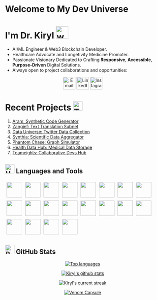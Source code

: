 # Welcome to My Dev Universe
# I'm Dr. Kiryl  <img src="https://user-images.githubusercontent.com/72663882/171687151-bb31c996-c9d2-49c8-b593-734946893b23.gif" alt="waving hand gif" aria-hidden="true" width="40" />

- AI/ML Engineer & Web3 Blockchain Developer.    
- Healthcare Advocate and Longetivity Medicine Promoter.  
- Passionate Visionary Dedicated to Crafting **Responsive**, **Accessible**, **Purpose-Driven** Digital Solutions.  
- Always open to project collaborations and opportunities: <!--</a><a href="mailto:kirylbaravikou@gmail.com" title="Email">
    <img 
        alt="Email" 
        src="https://img.shields.io/badge/Gmail-D14836?style=for-the-badge&logo=gmail&logoColor=white" 
        height="30" 
        align="center"
    /></a> <a href="https://www.linkedin.com/in/wondamonsta/">
    <img  
        alt="LinkedIn" 
        title="LinkedIn" 
        src="https://img.shields.io/static/v1?message=LinkedIn&logo=linkedin&label=&color=0077B5&logoColor=white&labelColor=&style=for-the-badge" 
        height="30" 
        align="center" 
    /></a> <a href="https://www.instagram.com/wondamonsta/">
    <img 
        alt="Instagram" 
        title="Instagram" 
        src="https://img.shields.io/static/v1?message=Instagram&logo=instagram&label=&color=E1306C&logoColor=white&labelColor=&style=for-the-badge" 
        height="30" 
        align="center" 
    />
</a>-->
<div align="center">

<a href="mailto:kirylbaravikou@gmail.com" title="Email">
    <img 
        alt="Email" 
        src="https://img.shields.io/badge/Gmail-D14836?style=for-the-badge&logo=gmail&logoColor=black" 
        height="40" 
        align="center"
    /></a> <a href="https://www.linkedin.com/in/wondamonsta/" title="LinkedIn">
    <img  
        alt="LinkedIn" 
        src="https://img.shields.io/badge/LinkedIn-0077B5?style=for-the-badge&logo=linkedin&logoColor=black" 
        height="40" 
        align="center" 
    /></a> <a href="https://www.instagram.com/wondamonsta/" title="Instagram">
    <img 
        alt="Instagram" 
        src="https://img.shields.io/badge/Instagram-E1306C?style=for-the-badge&logo=instagram&logoColor=black" 
        height="40" 
        align="center" 
    />
</a>

</div>


# Recent Projects <img src="https://raw.githubusercontent.com/Tarikul-Islam-Anik/Animated-Fluent-Emojis/master/Emojis/People/Technologist.png" alt="Technologist" width="30" height="30" /> 

 1. [Aram: Synthetic Code Generator ](https://github.com/ashikshafi08/nom)
 2. [Zangief: Text Translation Subnet](https://github.com/Wondamonstaa/zangief-1)
 3. [Data Universe: Twitter Data Collection](https://github.com/Wondamonstaa/Data-Universe)
 4. [Synthia: Scientific Data Aggregator](https://github.com/Wondamonstaa/Synthia)
 5. [Phantom Chase: Graph Simulator](https://github.com/Wondamonstaa/PhantomChase)
 6. [Health Data Hub: Medical Data Storage](https://github.com/Wondamonstaa/HealthDataHub)
 7. [Teameights: Collaborative Devs Hub](https://github.com/Wondamonstaa/Teameights)

## <img src="https://raw.githubusercontent.com/Tarikul-Islam-Anik/Animated-Fluent-Emojis/master/Emojis/Objects/Hammer%20and%20Wrench.png" alt="Hammer and Wrench" width="30" height="30" /> **Languages and Tools**  
<!--[![My Skills](https://skillicons.dev/icons?i=python,css,tailwind,js,react,vite,ts,next,expressjs,nodejs,mongodb,firebase,md,git,github,vscode,jest,styledcomponents,postman,stackoverflow&perline=13)](#)-->
<!--<div align="center">
    
[![My Skills](https://skillicons.dev/icons?i=python,tensorflow,pytorch,ts,postgresql,docker,kubernetes,tailwind,js,react,next,nodejs,mongodb,git,github,vscode,jest,postman,scala,django&perline=10)](#)

</div>-->
<div align="center" style="display: flex; flex-wrap: wrap; max-width: 1000px; margin: auto;">
    <img src="https://skillicons.dev/icons?i=python" style="width: 50px; height: 50px; padding: 5px;">
    <img src="https://skillicons.dev/icons?i=tensorflow" style="width: 50px; height: 50px; padding: 5px;">
    <img src="https://skillicons.dev/icons?i=pytorch" style="width: 50px; height: 50px; padding: 5px;">
    <img src="https://skillicons.dev/icons?i=ts" style="width: 50px; height: 50px; padding: 5px;">
    <img src="https://skillicons.dev/icons?i=postgresql" style="width: 50px; height: 50px; padding: 5px;">
    <img src="https://skillicons.dev/icons?i=docker" style="width: 50px; height: 50px; padding: 5px;">
    <img src="https://skillicons.dev/icons?i=kubernetes" style="width: 50px; height: 50px; padding: 5px;">
    <img src="https://skillicons.dev/icons?i=tailwind" style="width: 50px; height: 50px; padding: 5px;">
    <img src="https://skillicons.dev/icons?i=js" style="width: 50px; height: 50px; padding: 5px;">
    <img src="https://skillicons.dev/icons?i=react" style="width: 50px; height: 50px; padding: 5px;">
    <img src="https://skillicons.dev/icons?i=next" style="width: 50px; height: 50px; padding: 5px;">
    <img src="https://skillicons.dev/icons?i=nodejs" style="width: 50px; height: 50px; padding: 5px;">
    <img src="https://skillicons.dev/icons?i=mongodb" style="width: 50px; height: 50px; padding: 5px;">
    <img src="https://skillicons.dev/icons?i=git" style="width: 50px; height: 50px; padding: 5px;">
    <img src="https://skillicons.dev/icons?i=github" style="width: 50px; height: 50px; padding: 5px;">
    <img src="https://skillicons.dev/icons?i=vscode" style="width: 50px; height: 50px; padding: 5px;">
    <img src="https://skillicons.dev/icons?i=jest" style="width: 50px; height: 50px; padding: 5px;">
    <img src="https://skillicons.dev/icons?i=postman" style="width: 50px; height: 50px; padding: 5px;">
    <img src="https://skillicons.dev/icons?i=scala" style="width: 50px; height: 50px; padding: 5px;">
    <img src="https://skillicons.dev/icons?i=django" style="width: 50px; height: 50px; padding: 5px;">
</div>



## <img src="https://raw.githubusercontent.com/Tarikul-Islam-Anik/Animated-Fluent-Emojis/master/Emojis/Travel%20and%20places/Rocket.png" alt="Rocket" width="30" height="30" /> GitHub Stats 
 <!--[![Top languages](https://github-readme-mwendwa.vercel.app/api/top-langs/?username=Wondamonstaa&layout=compact&count_private=true&theme=radical&title_color=fe428e)](#)

 [![Kiryl's github stats](https://bad-apple-github-readme.vercel.app/api?username=Wondamonstaa&show_icons=true&count_private=true&line_height=20&icon_color=00b3ff&theme=radical&title_color=fe428e)](#)

 [![Kiryl's current streak](https://streak-stats.demolab.com/?user=Wondamonstaa&count_private=true&theme=radical&title_color=fe428e)](#)


[![Venom Capsule](https://capsule-render.vercel.app/api?type=venom&height=500&color=gradient&text=Wondamonsta&textBg=false)](#)-->

<div align="center">

[![Top languages](https://github-readme-mwendwa.vercel.app/api/top-langs/?username=Wondamonstaa&layout=compact&count_private=true&theme=radical&title_color=fe428e)](#)

[![Kiryl's github stats](https://bad-apple-github-readme.vercel.app/api?username=Wondamonstaa&show_icons=true&count_private=true&line_height=20&icon_color=00b3ff&theme=radical&title_color=fe428e)](#)

[![Kiryl's current streak](https://streak-stats.demolab.com/?user=Wondamonstaa&count_private=true&theme=radical&title_color=fe428e)](#)

[![Venom Capsule](https://capsule-render.vercel.app/api?type=venom&height=300&color=gradient&text=Wondamonsta&textBg=false)](#)

</div>






